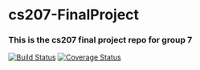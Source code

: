 # cs207-FinalProject
### This is the cs207 final project repo for group 7
[![Build Status](https://travis-ci.org/xuefeng7/cs207-FinalProject.svg?branch=master)](https://travis-ci.org/xuefeng7/cs207-FinalProject)
[![Coverage Status](https://coveralls.io/repos/github/CS207G7/cs207-FinalProject/badge.svg?branch=master)](https://coveralls.io/github/CS207G7/cs207-FinalProject?branch=master)